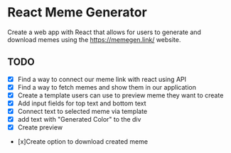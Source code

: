 # React Meme Generator

Create a web app with React that allows for users to generate and download memes using the https://memegen.link/ website.

## TODO

- [x] Find a way to connect our meme link with react using API
- [x] Find a way to fetch memes and show them in our application
- [x] Create a template users can use to preview meme they want to create
- [x] Add input fields for top text and bottom text
- [x] Connect text to selected meme via template
- [x] add text with "Generated Color" to the div
- [x] Create preview
- [x]Create option to download created meme
